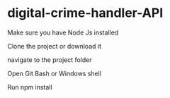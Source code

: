 # digital-crime-handler-API

Make sure you have Node Js installed

Clone the project or download it

navigate to the project folder 

Open Git Bash or Windows shell 

Run npm install 
